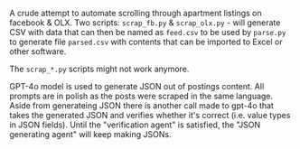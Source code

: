 A crude attempt to automate scrolling through apartment listings on facebook & OLX. Two scripts: `scrap_fb.py` & `scrap_olx.py` - will generate CSV with data that can then be named as `feed.csv` to be used by `parse.py` to generate file `parsed.csv` with contents that can be imported to Excel or other software.

The `scrap_*.py` scripts might not work anymore.

GPT-4o model is used to generate JSON out of postings content. All prompts are in polish as the posts were scraped in the same language. Aside from generateing JSON there is another call made to gpt-4o that takes the generated JSON and verifies whether it's correct (i.e. value types in JSON fields). Until the "verification agent" is satisfied, the "JSON generating agent" will keep making JSONs.
